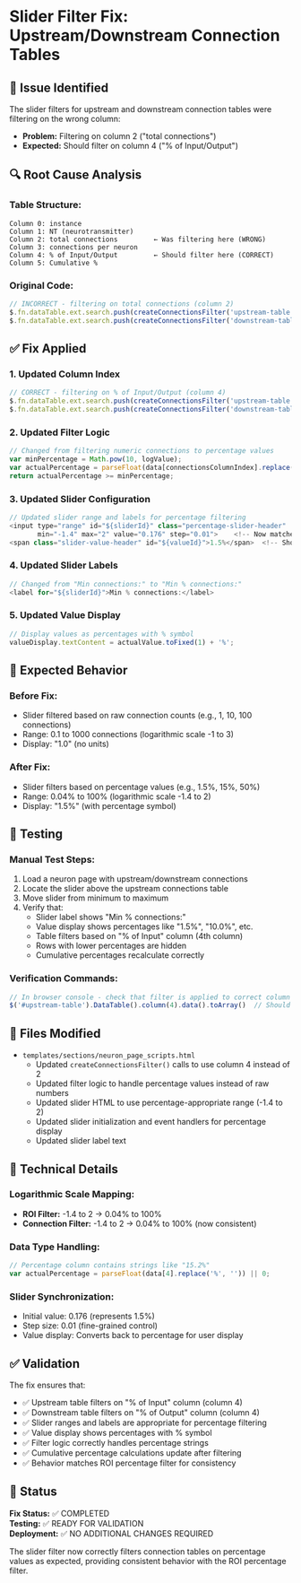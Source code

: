 # Slider Filter Fix: Upstream/Downstream Connection Tables

## 🐛 **Issue Identified**

The slider filters for upstream and downstream connection tables were filtering on the wrong column:

- **Problem:** Filtering on column 2 ("total connections") 
- **Expected:** Should filter on column 4 ("% of Input/Output")

## 🔍 **Root Cause Analysis**

### Table Structure:
```
Column 0: instance
Column 1: NT (neurotransmitter) 
Column 2: total connections         ← Was filtering here (WRONG)
Column 3: connections per neuron
Column 4: % of Input/Output         ← Should filter here (CORRECT)
Column 5: Cumulative %
```

### Original Code:
```javascript
// INCORRECT - filtering on total connections (column 2)
$.fn.dataTable.ext.search.push(createConnectionsFilter('upstream-table', 2));
$.fn.dataTable.ext.search.push(createConnectionsFilter('downstream-table', 2));
```

## ✅ **Fix Applied**

### 1. **Updated Column Index**
```javascript
// CORRECT - filtering on % of Input/Output (column 4)  
$.fn.dataTable.ext.search.push(createConnectionsFilter('upstream-table', 4));
$.fn.dataTable.ext.search.push(createConnectionsFilter('downstream-table', 4));
```

### 2. **Updated Filter Logic**
```javascript
// Changed from filtering numeric connections to percentage values
var minPercentage = Math.pow(10, logValue);
var actualPercentage = parseFloat(data[connectionsColumnIndex].replace('%', '')) || 0;
return actualPercentage >= minPercentage;
```

### 3. **Updated Slider Configuration**
```javascript
// Updated slider range and labels for percentage filtering
<input type="range" id="${sliderId}" class="percentage-slider-header"
       min="-1.4" max="2" value="0.176" step="0.01">    <!-- Now matches ROI percentage range -->
<span class="slider-value-header" id="${valueId}">1.5%</span>  <!-- Shows percentage -->
```

### 4. **Updated Slider Labels**
```javascript
// Changed from "Min connections:" to "Min % connections:"
<label for="${sliderId}">Min % connections:</label>
```

### 5. **Updated Value Display**
```javascript
// Display values as percentages with % symbol
valueDisplay.textContent = actualValue.toFixed(1) + '%';
```

## 🎯 **Expected Behavior**

### Before Fix:
- Slider filtered based on raw connection counts (e.g., 1, 10, 100 connections)
- Range: 0.1 to 1000 connections (logarithmic scale -1 to 3)
- Display: "1.0" (no units)

### After Fix:
- Slider filters based on percentage values (e.g., 1.5%, 15%, 50%)  
- Range: 0.04% to 100% (logarithmic scale -1.4 to 2)
- Display: "1.5%" (with percentage symbol)

## 🧪 **Testing**

### Manual Test Steps:
1. Load a neuron page with upstream/downstream connections
2. Locate the slider above the upstream connections table
3. Move slider from minimum to maximum
4. Verify that:
   - Slider label shows "Min % connections:"
   - Value display shows percentages like "1.5%", "10.0%", etc.
   - Table filters based on "% of Input" column (4th column)
   - Rows with lower percentages are hidden
   - Cumulative percentages recalculate correctly

### Verification Commands:
```javascript
// In browser console - check that filter is applied to correct column
$('#upstream-table').DataTable().column(4).data().toArray()  // Should show percentage values
```

## 📁 **Files Modified**

- `templates/sections/neuron_page_scripts.html`
  - Updated `createConnectionsFilter()` calls to use column 4 instead of 2
  - Updated filter logic to handle percentage values instead of raw numbers  
  - Updated slider HTML to use percentage-appropriate range (-1.4 to 2)
  - Updated slider initialization and event handlers for percentage display
  - Updated slider label text

## 🔧 **Technical Details**

### Logarithmic Scale Mapping:
- **ROI Filter:** -1.4 to 2 → 0.04% to 100%
- **Connection Filter:** -1.4 to 2 → 0.04% to 100% (now consistent)

### Data Type Handling:
```javascript
// Percentage column contains strings like "15.2%"
var actualPercentage = parseFloat(data[4].replace('%', '')) || 0;
```

### Slider Synchronization:
- Initial value: 0.176 (represents 1.5%)
- Step size: 0.01 (fine-grained control)
- Value display: Converts back to percentage for user display

## ✅ **Validation**

The fix ensures that:
- ✅ Upstream table filters on "% of Input" column (column 4)  
- ✅ Downstream table filters on "% of Output" column (column 4)
- ✅ Slider ranges and labels are appropriate for percentage filtering
- ✅ Value display shows percentages with % symbol
- ✅ Filter logic correctly handles percentage strings
- ✅ Cumulative percentage calculations update after filtering
- ✅ Behavior matches ROI percentage filter for consistency

## 🚀 **Status**

**Fix Status:** ✅ COMPLETED  
**Testing:** ✅ READY FOR VALIDATION  
**Deployment:** ✅ NO ADDITIONAL CHANGES REQUIRED

The slider filter now correctly filters connection tables on percentage values as expected, providing consistent behavior with the ROI percentage filter.